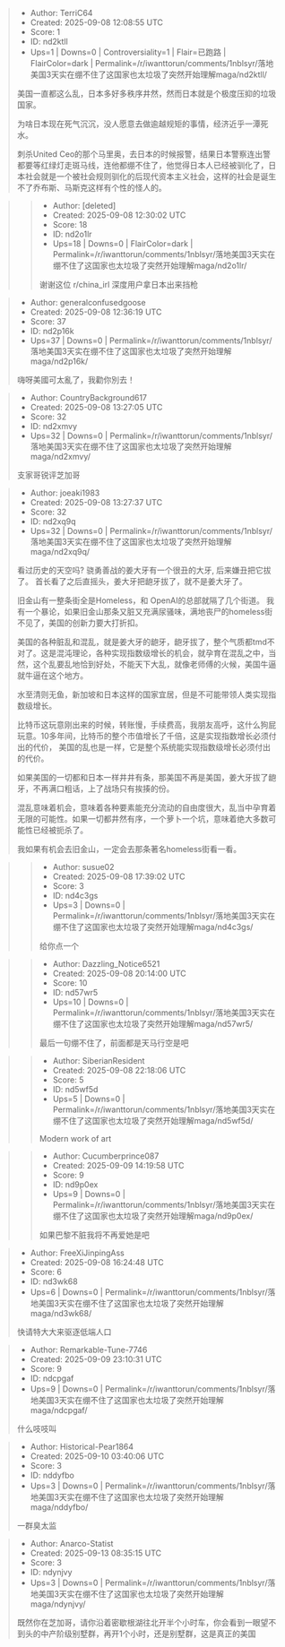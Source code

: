 > - Author: TerriC64
> - Created: 2025-09-08 12:08:55 UTC
> - Score: 1
> - ID: nd2ktll
> - Ups=1 | Downs=0 | Controversiality=1 | Flair=已跑路 | FlairColor=dark | Permalink=/r/iwanttorun/comments/1nblsyr/落地美国3天实在绷不住了这国家也太垃圾了突然开始理解maga/nd2ktll/
>
> 美国一直都这么乱，日本多好多秩序井然，然而日本就是个极度压抑的垃圾国家。
> 
> 为啥日本现在死气沉沉，没人愿意去做逾越规矩的事情，经济近乎一潭死水。
> 
> 刺杀United Ceo的那个马里奥，去日本的时候报警，结果日本警察连出警都要等红绿灯走斑马线，连他都绷不住了，他觉得日本人已经被驯化了，日本社会就是一个被社会规则驯化的后现代资本主义社会，这样的社会是诞生不了乔布斯、马斯克这样有个性的怪人的。

>> - Author: [deleted]
>> - Created: 2025-09-08 12:30:02 UTC
>> - Score: 18
>> - ID: nd2o1lr
>> - Ups=18 | Downs=0 | FlairColor=dark | Permalink=/r/iwanttorun/comments/1nblsyr/落地美国3天实在绷不住了这国家也太垃圾了突然开始理解maga/nd2o1lr/
>>
>> 谢谢这位 r/china_irl 深度用户拿日本出来挡枪

> - Author: generalconfusedgoose
> - Created: 2025-09-08 12:36:19 UTC
> - Score: 37
> - ID: nd2p16k
> - Ups=37 | Downs=0 | Permalink=/r/iwanttorun/comments/1nblsyr/落地美国3天实在绷不住了这国家也太垃圾了突然开始理解maga/nd2p16k/
>
> 嗨呀美國可太亂了，我勸你別去！

> - Author: CountryBackground617
> - Created: 2025-09-08 13:27:05 UTC
> - Score: 32
> - ID: nd2xmvy
> - Ups=32 | Downs=0 | Permalink=/r/iwanttorun/comments/1nblsyr/落地美国3天实在绷不住了这国家也太垃圾了突然开始理解maga/nd2xmvy/
>
> 支家哥锐评芝加哥

> - Author: joeaki1983
> - Created: 2025-09-08 13:27:37 UTC
> - Score: 32
> - ID: nd2xq9q
> - Ups=32 | Downs=0 | Permalink=/r/iwanttorun/comments/1nblsyr/落地美国3天实在绷不住了这国家也太垃圾了突然开始理解maga/nd2xq9q/
>
> 看过历史的天空吗?  骁勇善战的姜大牙有一个很丑的大牙, 后来嫌丑把它拔了。 首长看了之后直摇头，姜大牙把龅牙拔了，就不是姜大牙了。
> 
> 旧金山有一整条街全是Homeless，和 OpenAI的总部就隔了几个街道。  我有一个暴论，如果旧金山那条又脏又充满尿骚味，满地丧尸的homeless街不见了，美国的创新力要大打折扣。
> 
> 美国的各种脏乱和混乱，就是姜大牙的龅牙，龅牙拔了，整个气质都tmd不对了。这是混沌理论，各种实现指数级增长的机会，就孕育在混乱之中，当然，这个乱要乱地恰到好处，不能天下大乱，就像老师傅的火候，美国牛逼就牛逼在这个地方。
> 
> 水至清则无鱼，新加坡和日本这样的国家宜居，但是不可能带领人类实现指数级增长。
> 
> 比特币这玩意刚出来的时候，转账慢，手续费高，我朋友高呼，这什么狗屁玩意。10多年间，比特币的整个市值增长了千倍，这是实现指数增长必须付出的代价， 美国的乱也是一样，它是整个系统能实现指数级增长必须付出的代价。
> 
> 如果美国的一切都和日本一样井井有条，那美国不再是美国，姜大牙拔了龅牙，不再满口粗话，上了战场只有挨揍的份。
> 
> 混乱意味着机会，意味着各种要素能充分流动的自由度很大，乱当中孕育着无限的可能性。如果一切都井然有序，一个萝卜一个坑，意味着绝大多数可能性已经被扼杀了。
> 
> 我如果有机会去旧金山，一定会去那条著名homeless街看一看。

>> - Author: susue02
>> - Created: 2025-09-08 17:39:02 UTC
>> - Score: 3
>> - ID: nd4c3gs
>> - Ups=3 | Downs=0 | Permalink=/r/iwanttorun/comments/1nblsyr/落地美国3天实在绷不住了这国家也太垃圾了突然开始理解maga/nd4c3gs/
>>
>> 给你点一个

>> - Author: Dazzling_Notice6521
>> - Created: 2025-09-08 20:14:00 UTC
>> - Score: 10
>> - ID: nd57wr5
>> - Ups=10 | Downs=0 | Permalink=/r/iwanttorun/comments/1nblsyr/落地美国3天实在绷不住了这国家也太垃圾了突然开始理解maga/nd57wr5/
>>
>> 最后一句绷不住了，前面都是天马行空是吧

>> - Author: SiberianResident
>> - Created: 2025-09-08 22:18:06 UTC
>> - Score: 5
>> - ID: nd5wf5d
>> - Ups=5 | Downs=0 | Permalink=/r/iwanttorun/comments/1nblsyr/落地美国3天实在绷不住了这国家也太垃圾了突然开始理解maga/nd5wf5d/
>>
>> Modern work of art

>> - Author: Cucumberprince087
>> - Created: 2025-09-09 14:19:58 UTC
>> - Score: 9
>> - ID: nd9p0ex
>> - Ups=9 | Downs=0 | Permalink=/r/iwanttorun/comments/1nblsyr/落地美国3天实在绷不住了这国家也太垃圾了突然开始理解maga/nd9p0ex/
>>
>> 如果巴黎不脏我将不再爱她是吧

> - Author: FreeXiJinpingAss
> - Created: 2025-09-08 16:24:48 UTC
> - Score: 6
> - ID: nd3wk68
> - Ups=6 | Downs=0 | Permalink=/r/iwanttorun/comments/1nblsyr/落地美国3天实在绷不住了这国家也太垃圾了突然开始理解maga/nd3wk68/
>
> 快请特大大来驱逐低端人口

> - Author: Remarkable-Tune-7746
> - Created: 2025-09-09 23:10:31 UTC
> - Score: 9
> - ID: ndcpgaf
> - Ups=9 | Downs=0 | Permalink=/r/iwanttorun/comments/1nblsyr/落地美国3天实在绷不住了这国家也太垃圾了突然开始理解maga/ndcpgaf/
>
> 什么吱吱叫

> - Author: Historical-Pear1864
> - Created: 2025-09-10 03:40:06 UTC
> - Score: 3
> - ID: nddyfbo
> - Ups=3 | Downs=0 | Permalink=/r/iwanttorun/comments/1nblsyr/落地美国3天实在绷不住了这国家也太垃圾了突然开始理解maga/nddyfbo/
>
> 一群臭太监

> - Author: Anarco-Statist
> - Created: 2025-09-13 08:35:15 UTC
> - Score: 3
> - ID: ndynjvy
> - Ups=3 | Downs=0 | Permalink=/r/iwanttorun/comments/1nblsyr/落地美国3天实在绷不住了这国家也太垃圾了突然开始理解maga/ndynjvy/
>
> 既然你在芝加哥，请你沿着密歇根湖往北开半个小时车，你会看到一眼望不到头的中产阶级别墅群，再开1个小时，还是别墅群，这是真正的美国
